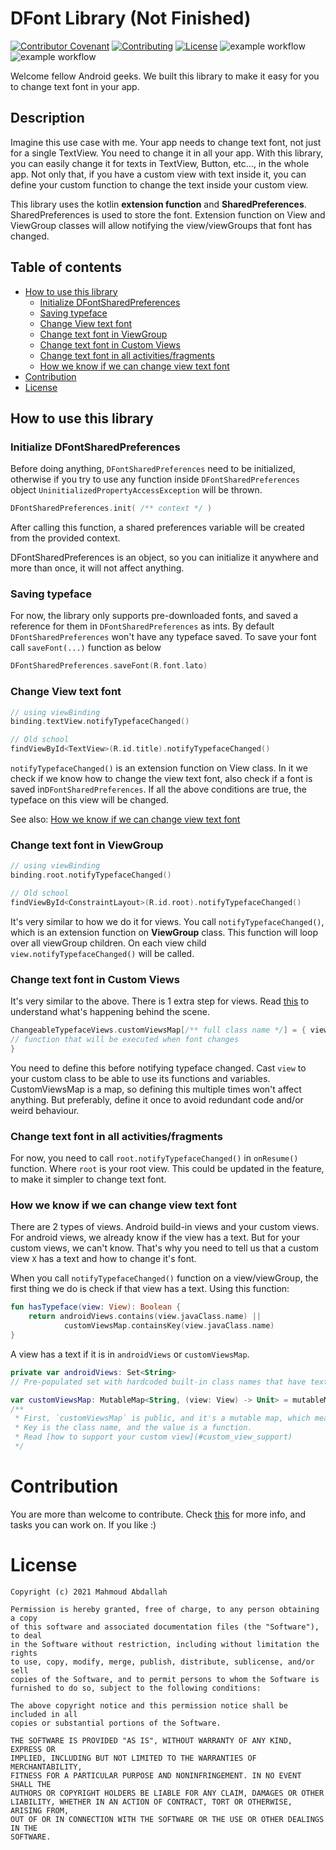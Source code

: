 # DFont Library (Not Finished)
[![Contributor Covenant](https://img.shields.io/badge/Contributor%20Covenant-1.0-4baaaa.svg)](CODE_OF_CONDUCT.md)
[![Contributing](https://img.shields.io/badge/contributing-docs-blue)](CONTRIBUTING.md)
[![License](https://img.shields.io/badge/license-MIT-red)](LICENSE)
![example workflow](https://github.com/mahmoud-abdallah863/DFont/actions/workflows/test-app-workflow.yml/badge.svg)
![example workflow](https://github.com/mahmoud-abdallah863/DFont/actions/workflows/build-app-workflow.yml/badge.svg)

Welcome fellow Android geeks. We built this library to make it easy for you to change text font
in your app.

## Description
Imagine this use case with me. Your app needs to change text font, not just for a single TextView.
You need to change it in all your app. With this library, you can easily change it for texts
in TextView, Button, etc..., in the whole app. Not only that, if you have a custom view with
text inside it, you can define your custom function to change the text inside your custom view.

This library uses the kotlin **extension function** and **SharedPreferences**. SharedPreferences is used to store
the font. Extension function on View and ViewGroup classes will allow notifying the view/viewGroups
that font has changed.

## Table of contents
- [How to use this library](#how_to_use_this_library)
    - [Initialize DFontSharedPreferences](#init_dfontSharedPrefs)
    - [Saving typeface](#saving_typeface)
    - [Change View text font](#change_view_text_font)
    - [Change text font in ViewGroup](#change_text_font_in_viewgroup)
    - [Change text font in Custom Views](#change_text_font_in_custom_views)
    - [Change text font in all activities/fragments](#change_text_font_on_all_activities)
    - [How we know if we can change view text font](#how_we_know_if_we_can_change_view_text_font)
- [Contribution](#contribution)
- [License](#license)


## <a name="how_to_use_this_library">How to use this library</a>
### <a name="init_dfontSharedPrefs">Initialize DFontSharedPreferences</a>
 Before doing anything, `DFontSharedPreferences` need to be initialized, otherwise if you try to
 use any function inside `DFontSharedPreferences` object `UninitializedPropertyAccessException`
 will be thrown.
 ``` kotlin
 DFontSharedPreferences.init( /** context */ )
 ```
 After calling this function, a shared preferences variable will be created from the provided
 context.
 
 DFontSharedPreferences is an object, so you can initialize it anywhere and more than once, it will not affect anything.
 
 
 ### <a name="saving_typeface">Saving typeface</a>
 For now, the library only supports pre-downloaded fonts, and saved a reference for them in `DFontSharedPreferences` as
 ints. By default `DFontSharedPreferences` won't have any typeface saved. To save your font call `saveFont(...)`
 function as below
 ``` kotlin
 DFontSharedPreferences.saveFont(R.font.lato)
 ```
 
 
 ### <a name="change_view_text_font">Change View text font</a>
 ``` kotlin
 // using viewBinding
 binding.textView.notifyTypefaceChanged()
 
 // Old school
 findViewById<TextView>(R.id.title).notifyTypefaceChanged()
 ``` 
 `notifyTypefaceChanged()` is an extension function on View class. In it we check if we know
 how to change the view text font, also check if a font is saved in`DFontSharedPreferences`.
 If all the above conditions are true, the typeface on this view will be changed.

See also: [How we know if we can change view text font](#how_we_know_if_we_can_change_view_text_font)
 
 
 ### <a name="change_text_font_in_viewgroup">Change text font in ViewGroup</a>
 ``` kotlin
 // using viewBinding
 binding.root.notifyTypefaceChanged()
 
 // Old school
 findViewById<ConstraintLayout>(R.id.root).notifyTypefaceChanged()
 ```
 It's very similar to how we do it for views. You call `notifyTypefaceChanged()`, which is an extension function on
 **ViewGroup** class. This function will loop over all viewGroup children. On each view child
 `view.notifyTypefaceChanged()` will be called.
 
 
 ### <a name="change_text_font_in_custom_views">Change text font in Custom Views</a>
 It's very similar to the above. There is 1 extra step for views. Read
 [this](#how_we_know_if_we_can_change_view_text_font) to understand what's happening behind
 the scene.
 ``` kotlin
 ChangeableTypefaceViews.customViewsMap[/** full class name */] = { view ->
 // function that will be executed when font changes
 }
 ```
 You need to define this before notifying typeface changed. Cast `view` to your custom class to 
 be able to use its functions and variables. CustomViewsMap is a map, so defining this multiple times won't affect 
 anything. But preferably, define it once to avoid redundant code and/or weird behaviour.
 
 
 ### <a name="change_text_font_on_all_activities">Change text font in all activities/fragments</a>
 For now, you need to call `root.notifyTypefaceChanged()` in `onResume()` function. Where `root` is your root view.
 This could be updated in the feature, to make it simpler to change text font.

### <a name="how_we_know_if_we_can_change_view_text_font">How we know if we can change view text font</a>
There are 2 types of views. Android build-in views and your custom views.
For android views, we already know if the view has a text.
But for your custom views, we can't know. That's why you need to tell us that a custom view `X` has
a text and how to change it's font. 

When you call `notifyTypefaceChanged()` function on a view/viewGroup, the first thing we do is check if that
view has a text. Using this function:
```kotlin
fun hasTypeface(view: View): Boolean {
    return androidViews.contains(view.javaClass.name) ||
            customViewsMap.containsKey(view.javaClass.name)
}
```
A view has a text if it is in `androidViews` or `customViewsMap`.

```kotlin
private var androidViews: Set<String>
// Pre-populated set with hardcoded built-in class names that have text.
```

```kotlin
var customViewsMap: MutableMap<String, (view: View) -> Unit> = mutableMapOf()
/**
 * First, `customViewsMap` is public, and it's a mutable map, which means you can modify it.
 * Key is the class name, and the value is a function.
 * Read [how to support your custom view](#custom_view_support)
 */
```

# <a name="contribution">Contribution</a>
You are more than welcome to contribute. 
Check [this](https://github.com/mahmoud-abdallah863/DFont/blob/main/CONTRIBUTING.md) for more info,
and tasks you can work on. If you like :)

# <a name="license">License</a>
```
Copyright (c) 2021 Mahmoud Abdallah

Permission is hereby granted, free of charge, to any person obtaining a copy
of this software and associated documentation files (the "Software"), to deal
in the Software without restriction, including without limitation the rights
to use, copy, modify, merge, publish, distribute, sublicense, and/or sell
copies of the Software, and to permit persons to whom the Software is
furnished to do so, subject to the following conditions:

The above copyright notice and this permission notice shall be included in all
copies or substantial portions of the Software.

THE SOFTWARE IS PROVIDED "AS IS", WITHOUT WARRANTY OF ANY KIND, EXPRESS OR
IMPLIED, INCLUDING BUT NOT LIMITED TO THE WARRANTIES OF MERCHANTABILITY,
FITNESS FOR A PARTICULAR PURPOSE AND NONINFRINGEMENT. IN NO EVENT SHALL THE
AUTHORS OR COPYRIGHT HOLDERS BE LIABLE FOR ANY CLAIM, DAMAGES OR OTHER
LIABILITY, WHETHER IN AN ACTION OF CONTRACT, TORT OR OTHERWISE, ARISING FROM,
OUT OF OR IN CONNECTION WITH THE SOFTWARE OR THE USE OR OTHER DEALINGS IN THE
SOFTWARE.
```
